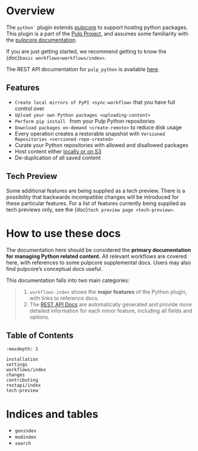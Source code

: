 # Overview

The `` python` `` plugin extends [pulpcore](https://pypi.org/project/pulpcore/) to support
hosting python packages. This plugin is a part of the [Pulp Project](http://www.pulpproject.org), and assumes some familiarity with the [pulpcore documentation](https://docs.pulpproject.org/pulpcore/).

If you are just getting started, we recommend getting to know the {doc}`basic
workflows<workflows/index>`.

The REST API documentation for `pulp_python` is available [here](restapi.html).

## Features

- `Create local mirrors of PyPI <sync-workflow>` that you have full control over
- `Upload your own Python packages <uploading-content>`
- `Perform pip install ` from your Pulp Python repositories
- `Download packages on-demand <create-remote>` to reduce disk usage
- Every operation creates a restorable snapshot with `Versioned Repositories <versioned-repo-created>`
- Curate your Python repositories with allowed and disallowed packages
- Host content either [locally or on S3](https://docs.pulpproject.org/installation/storage.html)
- De-duplication of all saved content

## Tech Preview

Some additional features are being supplied as a tech preview.  There is a possibility that
backwards incompatible changes will be introduced for these particular features.  For a list of
features currently being supplied as tech previews only, see the {doc}`tech preview page
<tech-preview>`.

# How to use these docs

The documentation here should be considered the **primary documentation for managing Python related content.**
All relevant workflows are covered here, with references to some pulpcore supplemental docs.
Users may also find pulpcore’s conceptual docs useful.

This documentation falls into two main categories:

> 1. `workflows-index` shows the **major features** of the Python plugin, with links to reference docs.
> 2. The [REST API Docs](restapi.html) are automatically generated and provide more detailed information for each
>    minor feature, including all fields and options.

## Table of Contents

```{toctree}
:maxdepth: 1

installation
settings
workflows/index
changes
contributing
restapi/index
tech-preview
```

# Indices and tables

- `genindex`
- `modindex`
- `search`
